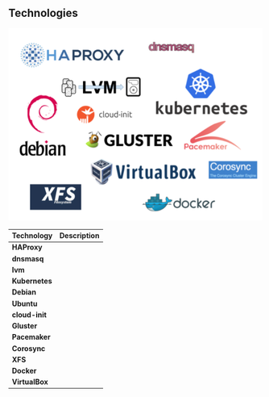 ## Technologies

<p align="center">
  <img src="images/technologies.png">
</p>

| Technology     | Description |
|----------------|-------------|
| **HAProxy**    |             |
| **dnsmasq**    |             |
| **lvm**        |             |
| **Kubernetes** |             |
| **Debian**     |             |
| **Ubuntu**     |             |
| **cloud-init** |             |
| **Gluster**    |             |
| **Pacemaker**  |             |
| **Corosync**   |             |
| **XFS**        |             |
| **Docker**     |             |
| **VirtualBox** |             |